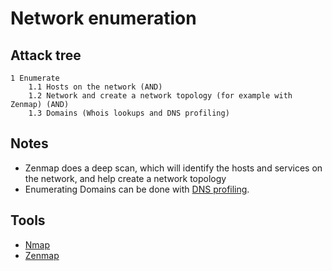 # Network enumeration

## Attack tree

```text
1 Enumerate
    1.1 Hosts on the network (AND)
    1.2 Network and create a network topology (for example with Zenmap) (AND)
    1.3 Domains (Whois lookups and DNS profiling)
```

## Notes

* Zenmap does a deep scan, which will identify the hosts and services on the network, and help create a network topology
* Enumerating Domains can be done with [DNS profiling](../reconnaissance/dns.md).

## Tools

* [Nmap](https://www.kali.org/tools/nmap/)
* [Zenmap](https://www.kali.org/tools/zenmap-kbx/)

